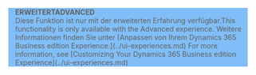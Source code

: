 <blockquote STYLE="background: #81BEF7;border-left:None"><span data-ttu-id="c4716-101"><b>ERWEITERT</b></span><span class="sxs-lookup"><span data-stu-id="c4716-101"><b>ADVANCED</b></span></span><br /><span data-ttu-id="c4716-102">Diese Funktion ist nur mit der erweiterten Erfahrung verfügbar.</span><span class="sxs-lookup"><span data-stu-id="c4716-102">This functionality is only available with the Advanced experience.</span></span> <span data-ttu-id="c4716-103">Weitere Informationen finden Sie unter [Anpassen von Ihrem Dynamics 365 Business edition Experience.](../ui-experiences.md) </span><span class="sxs-lookup"><span data-stu-id="c4716-103">For more information, see [Customizing Your Dynamics 365 Business edition  Experience](../ui-experiences.md) </span></span></blockquote>
